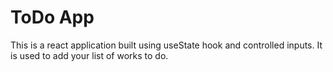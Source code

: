 # ToDo App

This is a react application built using useState hook and controlled inputs.
It is used to add your list of works to do.
